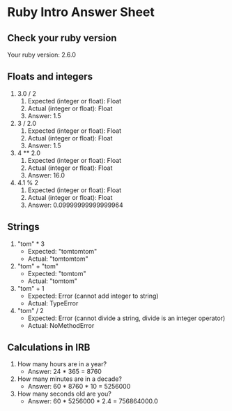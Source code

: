 # Ruby Intro Answer Sheet

## Check your ruby version
Your ruby version: 2.6.0

## Floats and integers 
1. 3.0 / 2
    1. Expected (integer or float): Float      
    2. Actual (integer or float): Float
    3. Answer: 1.5 
2. 3 / 2.0
    1. Expected (integer or float): Float     
    2. Actual (integer or float): Float
    3. Answer: 1.5
3. 4 ** 2.0
    1. Expected (integer or float): Float     
    2. Actual (integer or float): Float
    3. Answer: 16.0
4. 4.1 % 2
    1. Expected (integer or float): Float     
    2. Actual (integer or float): Float
    3. Answer: 0.09999999999999964

## Strings
1. "tom" * 3
    * Expected: "tomtomtom"           
    * Actual: "tomtomtom"
2. "tom" + "tom"
    * Expected: "tomtom"        
    * Actual: "tomtom"
3. "tom" + 1
    * Expected: Error (cannot add integer to string)            
    * Actual: TypeError
4. "tom" / 2
    * Expected: Error (cannot divide a string, divide is an integer operator)           
    * Actual: NoMethodError

## Calculations in IRB
1. How many hours are in a year?
    * Answer: 24 * 365 = 8760
2. How many minutes are in a decade?
    * Answer: 60 * 8760 * 10 = 5256000
3. How many seconds old are you?
    * Answer: 60 * 5256000 * 2.4 = 756864000.0